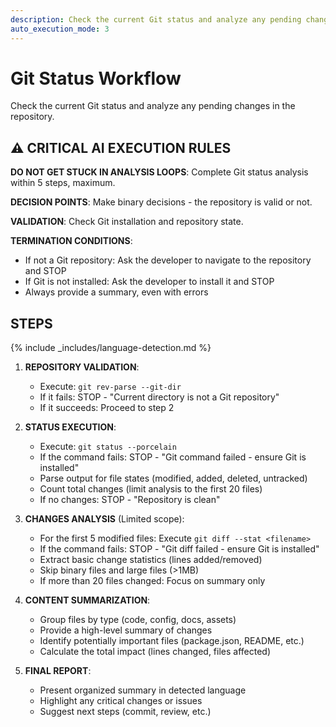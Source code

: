 ```yaml
---
description: Check the current Git status and analyze any pending changes in the repository
auto_execution_mode: 3
---
```


# Git Status Workflow

Check the current Git status and analyze any pending changes in the repository.

## ⚠️ CRITICAL AI EXECUTION RULES

**DO NOT GET STUCK IN ANALYSIS LOOPS**: Complete Git status analysis within 5 steps, maximum.

**DECISION POINTS**: Make binary decisions - the repository is valid or not.

**VALIDATION**: Check Git installation and repository state.

**TERMINATION CONDITIONS**:

- If not a Git repository: Ask the developer to navigate to the repository and STOP
- If Git is not installed: Ask the developer to install it and STOP
- Always provide a summary, even with errors

## STEPS

{% include _includes/language-detection.md %}

1. **REPOSITORY VALIDATION**:
   - Execute: `git rev-parse --git-dir`
   - If it fails: STOP - "Current directory is not a Git repository"
   - If it succeeds: Proceed to step 2

2. **STATUS EXECUTION**:
   - Execute: `git status --porcelain`
   - If the command fails: STOP - "Git command failed - ensure Git is installed"
   - Parse output for file states (modified, added, deleted, untracked)
   - Count total changes (limit analysis to the first 20 files)
   - If no changes: STOP - "Repository is clean"

3. **CHANGES ANALYSIS** (Limited scope):
   - For the first 5 modified files: Execute `git diff --stat <filename>`
   - If the command fails: STOP - "Git diff failed - ensure Git is installed"
   - Extract basic change statistics (lines added/removed)
   - Skip binary files and large files (>1MB)
   - If more than 20 files changed: Focus on summary only

4. **CONTENT SUMMARIZATION**:
   - Group files by type (code, config, docs, assets)
   - Provide a high-level summary of changes
   - Identify potentially important files (package.json, README, etc.)
   - Calculate the total impact (lines changed, files affected)

5. **FINAL REPORT**:
   - Present organized summary in detected language
   - Highlight any critical changes or issues
   - Suggest next steps (commit, review, etc.)
